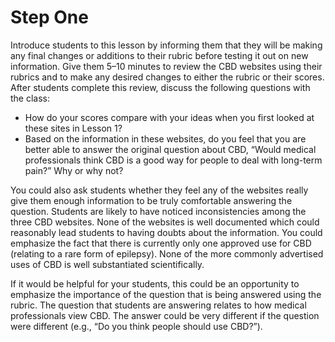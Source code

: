 # Step One

Introduce students to this lesson by informing them that they will be making any final changes or additions to their rubric before testing it out on new information. Give them 5–10 minutes to review the CBD websites using their rubrics and to make any desired changes to either the rubric or their scores. After students complete this review, discuss the following questions with the class:
- How do your scores compare with your ideas when you first looked at these sites in Lesson 1?
- Based on the information in these websites, do you feel that you are better able to answer the original question about CBD, “Would medical professionals think CBD is a good way for people to deal with long-term pain?” Why or why not?

You could also ask students whether they feel any of the websites really give them enough information to be truly comfortable answering the question. Students are likely to have noticed inconsistencies among the three CBD websites. None of the websites is well documented which could reasonably lead students to having doubts about the information. You could emphasize the fact that there is currently only one approved use for CBD (relating to a rare form of epilepsy). None of the more commonly advertised uses of CBD is well substantiated scientifically. 

If it would be helpful for your students, this could be an opportunity to emphasize the importance of the question that is being answered using the rubric. The question that students are answering relates to how medical professionals view CBD. The answer could be very different if the question were different (e.g., “Do you think people should use CBD?”).